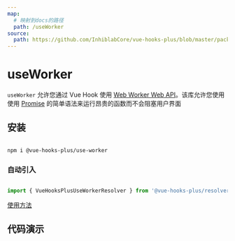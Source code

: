 ```yaml
---
map:
  # 映射到docs的路径
  path: /useWorker
source:
  path: https://github.com/InhiblabCore/vue-hooks-plus/blob/master/packages/use-worker/src/index.ts
---
```


# useWorker

`useWorker` 允许您通过 Vue Hook 使用 [Web Worker Web API](https://developer.mozilla.org/en-US/docs/Web/API/Web_Workers_API/Using_web_workers)。该库允许您使用使用 [Promise](https://developer.mozilla.org/en-US/docs/Web/JavaScript/Reference/Global_Objects/Promise?retiredLocale=it) 的简单语法来运行昂贵的函数而不会阻塞用户界面

## 安装

```bash

npm i @vue-hooks-plus/use-worker

```

### 自动引入

```typescript

import { VueHooksPlusUseWorkerResolver } from '@vue-hooks-plus/resolvers'

```

[使用方法](https://inhiblabcore.github.io/docs/hooks/guide/#%F0%9F%94%A8-%E4%BD%BF%E7%94%A8)

## 代码演示

<demo src="./demo/demo.vue"
  language="vue"
  title="基本用法"
  desc="正常排序会阻塞UI渲染，而worker排序则不会"> </demo>

